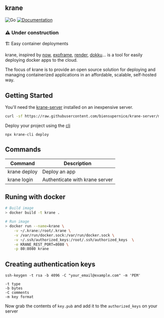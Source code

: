 ## krane

![Go](https://github.com/biensupernice/krane-server/workflows/Go/badge.svg?branch=master)
[![Documentation](https://img.shields.io/badge/latest-documentation-informational)](https://github.com/biensupernice/krane-server/tree/master/docs)

### ⚠️ Under construction

🏗 Easy container deployments

krane, inspired by [now](https://vercel.com/), [exoframe](https://github.com/exoframejs/exoframe), [render](https://render.com/), [dokku](http://dokku.viewdocs.io/dokku/)... is a tool for easily deploying docker apps to the cloud.

The focus of krane is to provide an open source solution for deploying and managing containerized applications in an affordable, scalable, self-hosted way.

## Getting Started

You'll need the [krane-server](https://github.com/biensupernice/krane-server) installed on an inexpensive server.

```bash
curl -sf https://raw.githubusercontent.com/biensupernice/krane-server/master/bootstrap.sh | sh
```

Deploy your project using the [cli](https://github.com/biensupernice/krane-cli)

```shell
npx krane-cli deploy
```

## Commands

| Command      | Description                    |
| ------------ | ------------------------------ |
| krane deploy | Deploy an app                  |
| krane login  | Authenticate with krane server |

## Runing with docker

```bash
# Build image
> docker build -t krane .

# Run image
> docker run --name=krane \
    -v ~/.krane:/root/.krane \
    -v /var/run/docker.sock:/var/run/docker.sock \
    -v ~/.ssh/authorized_keys:/root/.ssh/authorized_keys  \
    -e KRANE_REST_PORT=8080 \
    -p 80:8080 krane
```

## Creating authentication keys

```
ssh-keygen -t rsa -b 4096 -C "your_email@example.com" -m 'PEM'

-t type
-b bytes
-C comments
-m key format
```

Now grab the contents of `key.pub` and add it to the `authorized_keys` on your server
